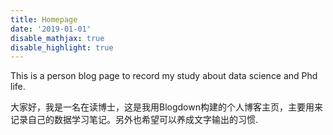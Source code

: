 ```yaml
---
title: Homepage
date: '2019-01-01'
disable_mathjax: true
disable_highlight: true
---
```


This is a person blog page to record my study about data science and Phd life.

大家好，我是一名在读博士，这是我用Blogdown构建的个人博客主页，主要用来记录自己的数据学习笔记。另外也希望可以养成文字输出的习惯.
